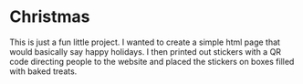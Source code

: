 # Christmas
This is just a fun little project. I wanted to create a simple html page that would basically say happy holidays. I then printed out stickers with a QR code directing people to the 
website and placed the stickers on boxes filled with baked treats. 
